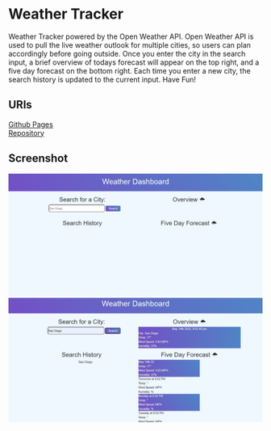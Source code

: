 # Weather Tracker 
Weather Tracker powered by the Open Weather API. Open Weather API is used to pull the live weather outlook for multiple cities, so users can plan accordingly before going outside. Once you enter the city in the search input, a brief overview of todays forecast will appear on the top right, and a five day forecast on the bottom right. Each time you enter a new city, the search history is updated to the current input. Have Fun! 

## URls
[Github Pages](https://vcristian1.github.io/weatherApp-demo/) <br>
[Repository](https://github.com/vcristian1/weatherApp-demo)

## Screenshot
![Screenshot](weatherdashboard.jpg)
![Screenshot](weatherdashboardclick.jpg)
